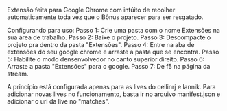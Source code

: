 Extensão feita para Google Chrome com intúito de recolher automaticamente toda vez que o Bônus aparecer para ser resgatado.

Configurando para uso:
  Passo 1: Crie uma pasta com o nome Extensões na sua área de trabalho.
  Passo 2: Baixe o projeto.
  Passo 3: Descompacte o projeto pra dentro da pasta "Extensões".
  Passo 4: Entre na aba de extensões do seu google chrome e arraste a pasta que se encontra.
  Passo 5: Habilite o modo densenvolvedor no canto superior direito.
  Passo 6: Arraste a pasta "Extensões" para o google.
  Passo 7: De f5 na página da stream.
  
A princípio está configurada apenas para as lives do cellinrj e lannik. Para adicionar novas lives no funcionamento, basta ir no arquivo manifest.json e adicionar o url da live no "matches".
